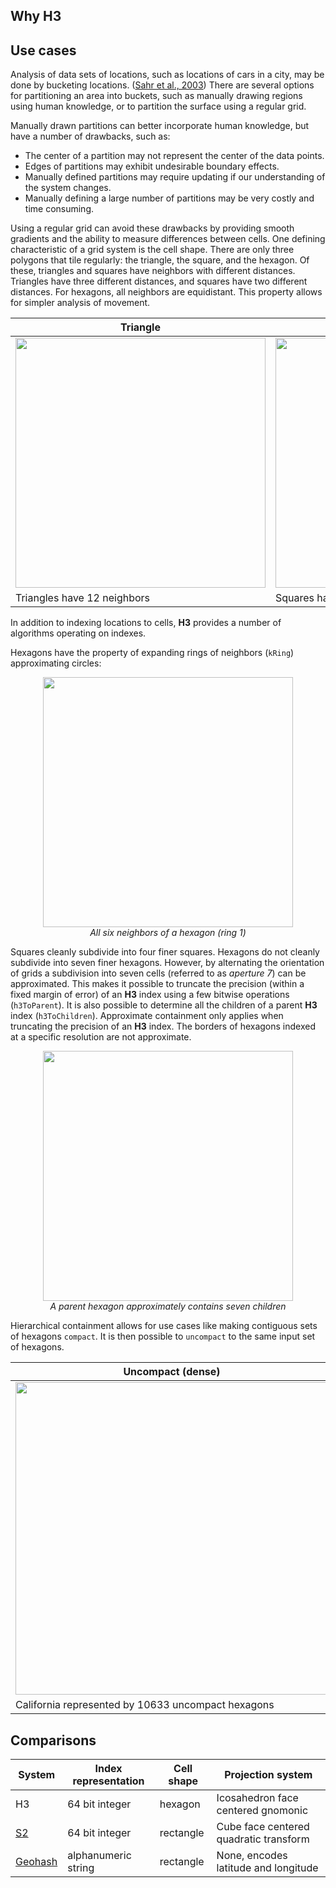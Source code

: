 Why H3
---

Use cases
---

Analysis of data sets of locations, such as locations of cars in a city, may be done by bucketing locations. ([Sahr et al., 2003](http://webpages.sou.edu/~sahrk/sqspc/pubs/gdggs03.pdf)) There are several options for partitioning an area into buckets, such as manually drawing regions using human knowledge, or to partition the surface using a regular grid.

Manually drawn partitions can better incorporate human knowledge, but have a number of drawbacks, such as:
* The center of a partition may not represent the center of the data points.
* Edges of partitions may exhibit undesirable boundary effects.
* Manually defined partitions may require updating if our understanding of the system changes.
* Manually defining a large number of partitions may be very costly and time consuming.

Using a regular grid can avoid these drawbacks by providing smooth gradients and the ability to measure differences between cells. One defining characteristic of a grid system is the cell shape. There are only three polygons that tile regularly: the triangle, the square, and the hexagon. Of these, triangles and squares have neighbors with different distances. Triangles have three different distances, and squares have two different distances. For hexagons, all neighbors are equidistant. This property allows for simpler analysis of movement.

| Triangle | Square | Hexagon
| -------- | ------ | -------
| <img src="images/neighbors-triangle.png" style="width:400px"> | <img src="images/neighbors-square.png" style="width:400px"> | <img src="images/neighbors-hexagon.png" style="width:400px">
| Triangles have 12 neighbors | Squares have 8 neighbors | Hexagons have 6 neighbors

In addition to indexing locations to cells, **H3** provides a number of algorithms operating on indexes.

Hexagons have the property of expanding rings of neighbors (`kRing`) approximating circles:

<div align="center">
  <img src="images/neighbors.png" style="width:400px"><br>
  <i>All six neighbors of a hexagon (ring 1)</i>
</div>

Squares cleanly subdivide into four finer squares. Hexagons do not cleanly subdivide into seven finer hexagons. However, by alternating the orientation of grids a subdivision into seven cells (referred to as *aperture 7*) can be approximated. This makes it possible to truncate the precision (within a fixed margin of error) of an **H3** index using a few bitwise operations (`h3ToParent`). It is also possible to determine all the children of a parent **H3** index (`h3ToChildren`). Approximate containment only applies when truncating the precision of an **H3** index. The borders of hexagons indexed at a specific resolution are not approximate.

<div align="center">
  <img src="images/parent-child.png" style="width:400px"><br>
  <i>A parent hexagon approximately contains seven children</i>
</div>

Hierarchical containment allows for use cases like making contiguous sets of hexagons `compact`. It is then possible to `uncompact` to the same input set of hexagons.

| Uncompact (dense) | Compact (sparse)
| ----------------- | ----------------
| <img src="images/ca_uncompact_6_10633.png" style="width:500px"> | <img src="images/ca_compact_6_901.png" style="width:500px">
| California represented by 10633 uncompact hexagons | California represented by 901 compact hexagons

Comparisons
---

| System    | Index representation | Cell shape | Projection system
| --------- | -------------------- | ---------- | -----------------
| H3        | 64 bit integer       | hexagon    | Icosahedron face centered gnomonic
| [S2]      | 64 bit integer       | rectangle  | Cube face centered quadratic transform
| [Geohash] | alphanumeric string  | rectangle  | None, encodes latitude and longitude

[S2]: https://docs.google.com/presentation/d/1Hl4KapfAENAOf4gv-pSngKwvS_jwNVHRPZTTDzXXn6Q/edit
[Geohash]: https://en.wikipedia.org/wiki/Geohash
